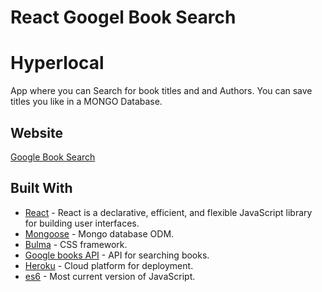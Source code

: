 # React Googel Book Search

# Hyperlocal
App where you can Search for book titles and and Authors.  You can save titles you like in a MONGO Database.

## Website

[Google Book Search](https://afternoon-river-37509.herokuapp.com/)


## Built With

* [React](https://reactjs.org/) -  React is a declarative, efficient, and flexible JavaScript library for building user interfaces.
* [Mongoose](https://mongoosejs.com/) - Mongo database ODM.
* [Bulma](https://bulma.io/) - CSS framework.
* [Google books API](https://developers.google.com/books/) - API for searching books.
* [Heroku](https://heroku.com) - Cloud platform for deployment.
* [es6](https://www.w3schools.com/js/js_es6.asp) - Most current version of JavaScript.
